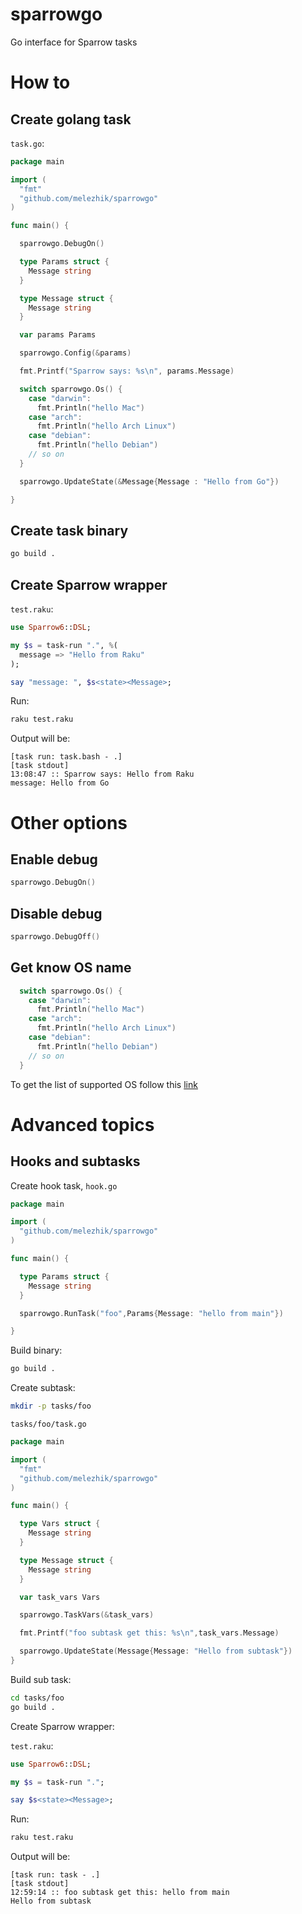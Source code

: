# sparrowgo

Go interface for Sparrow tasks

# How to

## Create golang task

`task.go`:

```go
package main

import (
  "fmt"
  "github.com/melezhik/sparrowgo"
)

func main() {

  sparrowgo.DebugOn()

  type Params struct {
    Message string
  }

  type Message struct {
    Message string
  }

  var params Params

  sparrowgo.Config(&params)

  fmt.Printf("Sparrow says: %s\n", params.Message)

  switch sparrowgo.Os() {
    case "darwin":
      fmt.Println("hello Mac")
    case "arch":
      fmt.Println("hello Arch Linux")
    case "debian":
      fmt.Println("hello Debian")
    // so on
  }

  sparrowgo.UpdateState(&Message{Message : "Hello from Go"})

}
```

## Create task binary

```bash
go build .
```

## Create Sparrow wrapper

`test.raku`:

```raku
use Sparrow6::DSL;

my $s = task-run ".", %(
  message => "Hello from Raku"
);

say "message: ", $s<state><Message>;
```

Run:

```bash
raku test.raku
```

Output will be:

```
[task run: task.bash - .]
[task stdout]
13:08:47 :: Sparrow says: Hello from Raku
message: Hello from Go
```

# Other options


## Enable debug

```go
sparrowgo.DebugOn()
```

## Disable debug

```go
sparrowgo.DebugOff()
```

## Get know OS name

```go
  switch sparrowgo.Os() {
    case "darwin":
      fmt.Println("hello Mac")
    case "arch":
      fmt.Println("hello Arch Linux")
    case "debian":
      fmt.Println("hello Debian")
    // so on
  }
```

To get the list of supported OS follow this [link](https://github.com/melezhik/Sparrow6/blob/master/documentation/development.md#recognizable-os-list)

# Advanced topics

## Hooks and subtasks


Create hook task, `hook.go`

```go
package main

import (
  "github.com/melezhik/sparrowgo"
)

func main() {

  type Params struct {
    Message string
  }

  sparrowgo.RunTask("foo",Params{Message: "hello from main"})

}
```

Build binary:

```bash
go build .
```

Create subtask:

```bash
mkdir -p tasks/foo
```

`tasks/foo/task.go`

```go
package main

import (
  "fmt"
  "github.com/melezhik/sparrowgo"
)

func main() {

  type Vars struct {
    Message string
  }

  type Message struct {
    Message string
  }

  var task_vars Vars

  sparrowgo.TaskVars(&task_vars)

  fmt.Printf("foo subtask get this: %s\n",task_vars.Message)

  sparrowgo.UpdateState(Message{Message: "Hello from subtask"})
}
```

Build sub task:


```bash
cd tasks/foo
go build .
```


Create Sparrow wrapper:

`test.raku`:

```raku
use Sparrow6::DSL;

my $s = task-run ".";

say $s<state><Message>;
```

Run:

```bash
raku test.raku
```

Output will be:

```
[task run: task - .]
[task stdout]
12:59:14 :: foo subtask get this: hello from main
Hello from subtask
```
